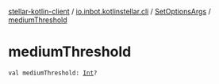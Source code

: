 [stellar-kotlin-client](../../index.md) / [io.inbot.kotlinstellar.cli](../index.md) / [SetOptionsArgs](index.md) / [mediumThreshold](./medium-threshold.md)

# mediumThreshold

`val mediumThreshold: `[`Int`](https://kotlinlang.org/api/latest/jvm/stdlib/kotlin/-int/index.html)`?`